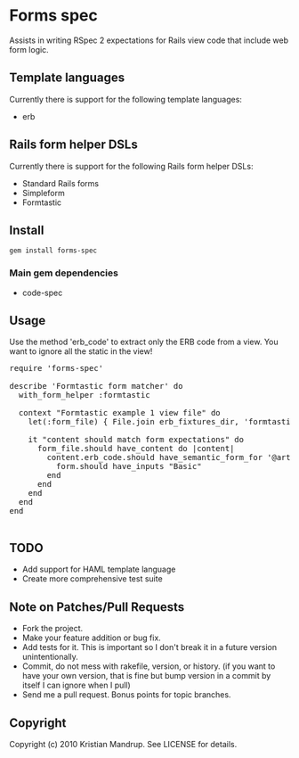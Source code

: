 # Forms spec

Assists in writing RSpec 2 expectations for Rails view code that include web form logic. 

## Template languages

Currently there is support for the following template languages:

* erb

## Rails form helper DSLs

Currently there is support for the following Rails form helper DSLs:

* Standard Rails forms
* Simpleform
* Formtastic 

## Install

<code>gem install forms-spec</code>

### Main gem dependencies

* code-spec

## Usage

Use the method 'erb_code' to extract only the ERB code from a view. 
You want to ignore all the static in the view!

<pre>
require 'forms-spec'

describe 'Formtastic form matcher' do      
  with_form_helper :formtastic
  
  context "Formtastic example 1 view file" do
    let(:form_file) { File.join erb_fixtures_dir, 'formtastic-ex1.erb' }
    
    it "content should match form expectations" do      
      form_file.should have_content do |content|
        content.erb_code.should have_semantic_form_for '@article' do |form|
          form.should have_inputs "Basic"
        end
      end
    end
  end
end

</pre>   


## TODO

* Add support for HAML template language
* Create more comprehensive test suite

## Note on Patches/Pull Requests
 
* Fork the project.
* Make your feature addition or bug fix.
* Add tests for it. This is important so I don't break it in a
  future version unintentionally.
* Commit, do not mess with rakefile, version, or history.
  (if you want to have your own version, that is fine but bump version in a commit by itself I can ignore when I pull)
* Send me a pull request. Bonus points for topic branches.

## Copyright

Copyright (c) 2010 Kristian Mandrup. See LICENSE for details.
